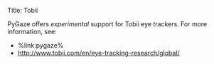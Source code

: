 Title: Tobii

PyGaze offers *experimental* support for Tobii eye trackers. For more information, see:

- %link:pygaze%
- <http://www.tobii.com/en/eye-tracking-research/global/>
